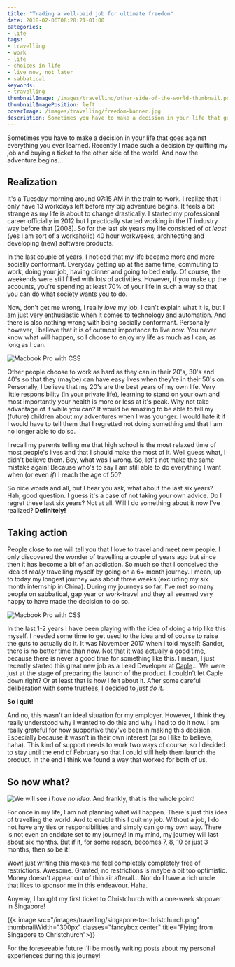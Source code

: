 ```yaml
---
title: "Trading a well-paid job for ultimate freedom"
date: 2018-02-06T08:28:21+01:00
categories:
- life
tags:
- travelling
- work
- life
- choices in life
- live now, not later
- sabbatical
keywords:
- travelling
thumbnailImage: /images/travelling/other-side-of-the-world-thumbnail.png
thumbnailImagePosition: left
coverImage: /images/travelling/freedom-banner.jpg
description: Sometimes you have to make a decision in your life that goes against everything you ever learned. Recently I made such a decision by quitting my job and buying a ticket to the other side of the world. And now the adventure begins...
---
```


Sometimes you have to make a decision in your life that goes against everything you ever learned. Recently I made such a decision by quitting my job and buying a ticket to the other side of the world. 
And now the adventure begins...

<!--more-->

## Realization

It's a Tuesday morning around 07:15 AM in the train to work. I realize that I only have 13 workdays left before my big adventure begins. It feels a bit strange as my life is about to change drastically. I started my professional career officially in 2012 but I practically started working in the IT industry way before that (2008). So for the last six years my life consisted of _at least_ (yes I am sort of a workaholic) 40 hour workweeks, architecting and developing (new) software products. 

In the last couple of years, I noticed that my life became more and more socially conformant. Everyday getting up at the same time, commuting to work, doing your job, having dinner and going to bed early. Of course, the weekends were still filled with lots of activities. However, if you make up the accounts, you're spending at least 70% of your life in such a way so that you can do what society wants you to do.

Now, don't get me wrong, I really *love* my job. I can't explain what it is, but I am just very enthusiastic when it comes to technology and automation. And there is also nothing wrong with being socially conformant. Personally however, I believe that it is of outmost importance to live *now*. You never know what will happen, so I choose to enjoy my life as much as I can, as long as I can. 

![Macbook Pro with CSS](/images/technology/macbook-css.jpg#floatright)

Other people choose to work as hard as they can in their 20's, 30's and 40's so that they (maybe) can have easy lives when they're in their 50's on. Personally, I believe that my 20's are the best years of my own life. Very little responsibility (in your private life), learning to stand on your own and most importantly your health is more or less at it's peak. Why not take advantage of it while you can? It would be amazing to be able to tell my (future) children about my adventures when I was younger. I would hate it if I would have to tell them that I regretted not doing something and that I am no longer able to do so. 

I recall my parents telling me that high school is the most relaxed time of most people's lives and that I should make the most of it. Well guess what, I didn't believe them. Boy, what was I wrong. So, let's not make the same mistake again! Because who's to say I am still able to do everything I want when (or even _if_) I reach the age of 50?

So nice words and all, but I hear you ask, what about the last six years? Hah, good question. I guess it's a case of not taking your own advice. Do I regret these last six years? Not at all. Will I do something about it now I've realized? **Definitely!**

## Taking action
People close to me will tell you that I love to travel and meet new people. I only discovered the wonder of travelling a couple of years ago but since then it has become a bit of an addiction. So much so that I conceived the idea of _really_ travelling myself by going on a 6+ month journey. I mean, up to today my longest journey was about three weeks (excluding my six month internship in China). During my journeys so far, I've met so many people on sabbatical, gap year or work-travel and they all seemed very happy to have made the decision to do so.

![Macbook Pro with CSS](/images/others/justdoit.png#floatleft)

In the last 1-2 years I have been playing with the idea of doing a trip like this myself. I needed some time to get used to the idea and of course to raise the guts to actually do it. It was November 2017 when I told myself: Sander, there is no better time than now. Not that it was actually a good time, because there is never a good time for something like this. I mean, I just recently started this great new job as a Lead Developer at [Caple](https://caple.eu)... We were just at the stage of preparing the launch of the product. I couldn't let Caple down right? Or at least that is how I felt about it. After some careful deliberation with some trustees, I decided to *just do it*. 

**So I quit!**

And no, this wasn't an ideal situation for my employer. However, I think they really understood why I wanted to do this and why I had to do it now. I am really grateful for how supportive they've been in making this decision. Especially because it wasn't in their own interest (or so I like to believe, haha). This kind of support needs to work two ways of course, so I decided to stay until the end of February so that I could still help them launch the product. In the end I think we found a way that worked for both of us.

## So now what?
![We will see](/images/others/questionmark.jpg#floatright)
_I have no idea_. And frankly, that is the whole point! 

For once in my life, I am not planning what will happen. There's just this idea of travelling the world. And to enable this I quit my job. Without a job, I do not have any ties or responsibilities and simply can go my own way. There is not even an enddate set to my journey! In my mind, my journey will last about six months. But if it, for some reason, becomes 7, 8, 10 or just 3 months, then so be it! 

Wow! just writing this makes me feel completely completely free of restrictions. Awesome. Granted, no restrictions is maybe a bit too optimistic. Money doesn't appear out of thin air afterall... Nor do I have a rich uncle that likes to sponsor me in this endeavour. Haha. 

Anyway, I bought my first ticket to Christchurch with a one-week stopover in Singapore! 
<p/>

{{< image src="/images/travelling/singapore-to-christchurch.png" thumbnailWidth="300px" classes="fancybox center" title="Flying from Singapore to Christchurch">}}


For the foreseeable future I'll be mostly writing posts about my personal experiences during this journey!